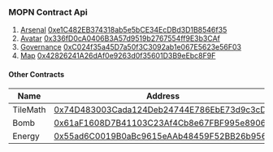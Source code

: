 ### MOPN Contract Api

1. [Arsenal](Arsenal.md) [0xe1C482EB374318ab5e5bCE34EcDBd3D1B8546f35](https://goerli.etherscan.io/address/0xe1C482EB374318ab5e5bCE34EcDBd3D1B8546f35)
2. [Avatar](Avatar.md) [0x336fD0cA0406B3A57d9519b2767554ff9E3b3CAf](https://goerli.etherscan.io/address/0x336fD0cA0406B3A57d9519b2767554ff9E3b3CAf)
3. [Governance](Governance.md) [0xC024f35a45D7a50f3C3092ab1e067E5623e56F03](https://goerli.etherscan.io/address/0xC024f35a45D7a50f3C3092ab1e067E5623e56F03)
4. [Map](Map.md) [0x42826241A26dAf0e9263d0f35601D3B9eEbc8F9F](https://goerli.etherscan.io/address/0x42826241A26dAf0e9263d0f35601D3B9eEbc8F9F)

#### Other Contracts

| Name     | Address                                                                                                                      |
| -------- | ---------------------------------------------------------------------------------------------------------------------------- |
| TileMath | [0x74D483003Cada124Deb24744E786EbE73d9c3cDb](https://goerli.etherscan.io/address/0x74D483003Cada124Deb24744E786EbE73d9c3cDb) |
| Bomb     | [0x61aF1608D7B41103C23Af4Cb8e67FBF995e89067](https://goerli.etherscan.io/address/0x61aF1608D7B41103C23Af4Cb8e67FBF995e89067) |
| Energy   | [0x55ad6C0019B0aBc9615eAAb48459F52BB26b9565](https://goerli.etherscan.io/address/0x55ad6C0019B0aBc9615eAAb48459F52BB26b9565) |
